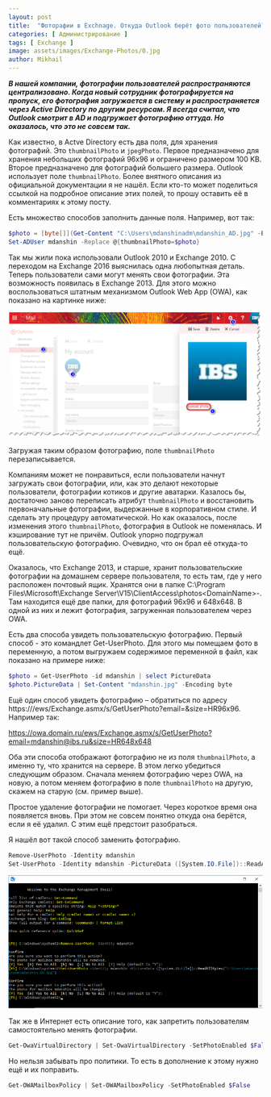 ```yaml
---
layout: post
title:  "Фоторафии в Exchnage. Откуда Outlook берёт фото пользователей?"
categories: [ Администрирование ]
tags: [ Exchange ]
image: assets/images/Exchange-Photos/0.jpg
author: Mikhail
---
```

***В нашей компании, фотографии пользователей распространяются централизовано. Когда новый сотрудник фотографируется на пропуск, его фотография загружается в систему и распространяется через Active Directory по другим ресурсам. Я всегда считал, что Outlook смотрит в AD и подгружает фотографию оттуда. Но оказалось, что это не совсем так.***

Как известно, в Actve Directory есть два поля, для хранения фотографий. Это `thumbnailPhoto` и `jpegPhoto`. Первое предназначено для хранения небольших фотографий 96x96 и ограничено размером 100 KB. Второе предназначено для фотографий большего размера. Outlook использует поле `thumbnailPhoto`. Более внятного описания из официальной документации я не нашёл. Если кто-то может поделиться ссылкой на подробное описание этих полей, то прошу оставить её в комментариях к этому посту.

Есть множество способов заполнить данные поля. Например, вот так:

```powershell
$photo = [byte[]](Get-Content "C:\Users\mdanshinadm\mdanshin_AD.jpg" -Encoding byte)
Set-ADUser mdanshin -Replace @{thumbnailPhoto=$photo}
```

Так мы жили пока использовали Outlook 2010 и Exchange 2010. С переходом на Exchange 2016 выяснилась одна любопытная деталь. Теперь пользователи сами могут менять свои фотографии. Эта возможность появилась в Exchange 2013. Для этого можно воспользоваться штатным механизмом Outlook Web App (OWA), как показано на картинке ниже:

![Exchange-Photos/1.png](/assets/images/Exchange-Photos/1.png)

Загружая таким образом фотографию, поле `thumbnailPhoto` перезаписывается.

Компаниям может не понравиться, если пользователи начнут загружать свои фотографии, или, как это делают некоторые пользователи, фотографии котиков и другие аватарки. Казалось бы, достаточно заново переписать атрибут `thumbnailPhoto` и восстановить первоначальные фотографии, выдержанные в корпоративном стиле. И сделать эту процедуру автоматической. Но как оказалось, после изменения этого `thumbnailPhoto`, фотография в Outlook не поменялась. И кэширование тут не причём. Outlook упорно подгружал пользовательскую фотографию. Очевидно, что он брал её откуда-то ещё.

Оказалось, что Exchange 2013, и старше, хранит пользовательские фотографии на домашнем сервере пользователя, то есть там, где у него расположен почтовый ящик. Хранятся они в папке C:\Program Files\Microsoft\Exchange Server\V15\ClientAccess\photos\<DomainName>-<GUID>. Там находится ещё две папки, для фотографий 96x96 и 648x648. В одной из них и лежит фотография, загруженная пользователем через OWA.

Есть два способа увидеть пользовательскую фотографию. Первый способ - это командлет Get-UserPhoto. Для этого мы помещаем фото в переменную, а потом выгружаем содержимое переменной в файл, как показано на примере ниже:

```powershell
$photo = Get-UserPhoto -id mdanshin | select PictureData 
$photo.PictureData | Set-Content "mdanshin.jpg" -Encoding byte 
```

Ещё один способ увидеть фотографию – обратиться по адресу https://<EWS URL>/ews/Exchange.asmx/s/GetUserPhoto?email=<USER EMAIL>&size=HR96x96. Например так:

https://owa.domain.ru/ews/Exchange.asmx/s/GetUserPhoto?email=mdanshin@ibs.ru&size=HR648x648

Оба эти способа отображают фотографию не из поля `thumbnailPhoto`, а именно ту, что хранится на сервере. В этом легко убедиться следующим образом. Сначала меняем фотографию через OWA, на новую, а потом меняем фотографию в поле `thumbnailPhoto` на другую, скажем на старую (см. пример выше).

Простое удаление фотографии не помогает. Через короткое время она появляется вновь. При этом не совсем понятно откуда она берётся, если я её удалил. С этим ещё предстоит разобраться.

Я нашёл вот такой способ заменить фотографию.

```powershell
Remove-UserPhoto -Identity mdanshin
Set-UserPhoto -Identity mdanshin -PictureData ([System.IO.File])::ReadAllBytes("mdanshin_AD.jpg")
```

![Exchange-Photos/2.png](/assets/images/Exchange-Photos/2.png)

Так же в Интернет есть описание того, как запретить пользователям самостоятельно менять фотографии.

```powershell
Get-OwaVirtualDirectory | Set-OwaVirtualDirectory -SetPhotoEnabled $False 
```

Но нельзя забывать про политики. То есть в дополнение к этому нужно ещё и их поправить.

```powershell
Get-OWAMailboxPolicy | Set-OWAMailboxPolicy -SetPhotoEnabled $False 
```
